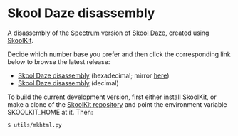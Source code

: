Skool Daze disassembly
======================

A disassembly of the [Spectrum](http://en.wikipedia.org/wiki/ZX_Spectrum)
version of [Skool Daze](http://en.wikipedia.org/wiki/Skool_Daze), created
using [SkoolKit](http://skoolkit.ca/).

Decide which number base you prefer and then click the corresponding link below
to browse the latest release:

* [Skool Daze disassembly](http://skoolkid.github.io/skooldaze/) (hexadecimal; mirror [here](https://skoolkid.gitlab.io/skooldaze/))
* [Skool Daze disassembly](http://skoolkit.ca/disassemblies/skool_daze/) (decimal)

To build the current development version, first either install SkoolKit, or
make a clone of the [SkoolKit repository](https://github.com/skoolkid/skoolkit)
and point the environment variable SKOOLKIT_HOME at it. Then:

    $ utils/mkhtml.py
